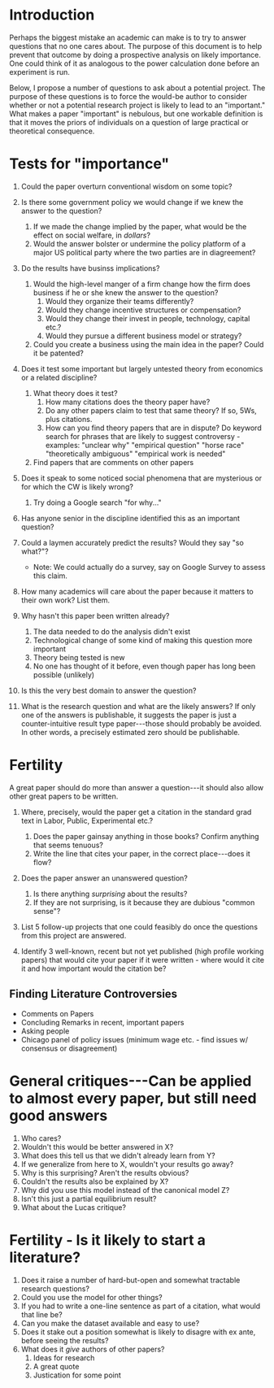 # Introduction 

Perhaps the biggest mistake an academic can make is to try to answer questions that no one cares about. The purpose of this document is to help prevent that outcome by doing a prospective analysis on likely importance. One could think of it as analogous to the power calculation done before an experiment is run. 

Below, I propose a number of questions to ask about a potential project. The purpose of these questions is to force the would-be author to consider whether or not a potential research project is likely to lead to an "important." What makes a paper "important" is nebulous, but one workable definition is that it moves the priors of individuals on a question of large practical or theoretical consequence. 

# Tests for "importance" 

1. Could the paper overturn conventional wisdom on some topic?  
1. Is there some government policy we would change if we knew the answer to the question?
	  1. If we made the change implied by the paper, what would be the effect on social welfare, in *dollars*?
	  1. Would the answer bolster or undermine the policy platform of a major US political party where the two parties are in diagreement? 
1. Do the results have businss implications? 
   1. Would the high-level manger of a firm change how the firm does business if he or she knew the answer to the question?
      1. Would they organize their teams differently? 
      1. Would they change incentive structures or compensation? 
      1. Would they change their invest in people, technology, capital etc.?
      1. Would they pursue a different business model or strategy? 
   1. Could you create a business using the main idea in the paper? Could it be patented? 
   
1. Does it test some important but largely untested theory from economics or a related discipline? 
      1. What theory does it test? 
   	     1. How many citations does the theory paper have? 
		 1. Do any other papers claim to test that same theory? If so, 5Ws, plus citations.  
         1. How can you find theory papers that are in dispute? 
		Do keyword search for phrases that are likely to suggest controversy - examples: 
		"unclear why" 
		"empirical question" 
		"horse race" 
		"theoretically ambiguous" 
		"empirical work is needed" 
 	1. Find papers that are comments on other papers 
1. Does it speak to some noticed social phenomena that are mysterious or for which the CW is likely wrong? 
      1. Try doing a Google search "for why..."
1. Has anyone senior in the discipline identified this as an important question? 
1. Could a laymen accurately predict the results? Would they say "so what?"?  
   * Note: We could actually do a survey, say on Google Survey to assess this claim. 
1. How many academics will care about the paper because it matters to their own work? List them.  
1. Why hasn't this paper been written already? 
   1. The data needed to do the analysis didn't exist 
   1. Technological change of some kind of making this question more important 
   1. Theory being tested is new 
   1. No one has thought of it before, even though paper has long been possible (unlikely) 
1. Is this the very best domain to answer the question? 
1. What is the research question and what are the likely answers?  If only one of the answers is publishable, it suggests the paper is just a counter-intuitive result type paper---those should probably be avoided. 
In other words, a precisely estimated zero should be publishable. 

# Fertility 

A great paper should do more than answer a question---it should also allow other great papers to be written. 

1. Where, precisely, would the paper get a citation in the standard grad text in Labor, Public, Experimental etc.? 
   1. Does the paper gainsay anything in those books? Confirm anything that seems tenuous?  
   1. Write the line that cites your paper, in the correct place---does it flow? 
   
1. Does the paper answer an unanswered question? 
   1. Is there anything *surprising* about the results? 
   1. If they are not surprising, is it because they are dubious "common sense"? 

1. List 5 follow-up projects that one could feasibly do once the questions from this project are answered.

1. Identify 3 well-known, recent but not yet published (high profile working papers) that would cite your paper if it were written - where would it cite it and how important would the citation be? 

## Finding Literature Controversies 
- Comments on Papers 
- Concluding Remarks in recent, important papers 
- Asking people 
- Chicago panel of policy issues (minimum wage etc. - find issues w/ consensus or disagreement)  


# General critiques---Can be applied to almost every paper, but still need good answers
1. Who cares? 
1. Wouldn't this would be better answered in X? 
1. What does this tell us that we didn't already learn from Y? 
1. If we generalize from here to X, wouldn't your results go away? 
1. Why is this surprising? Aren't the results obvious? 
1. Couldn't the results also be explained by X? 
1. Why did you use this model instead of the canonical model Z? 
1. Isn't this just a partial equilibrium result? 
1. What about the Lucas critique? 


# Fertility - Is it likely to start a literature? 
1. Does it raise a number of hard-but-open and somewhat tractable research questions? 
1. Could you use the model for other things? 
1. If you had to write a one-line sentence as part of a citation, what would that line be? 
1. Can you make the dataset available and easy to use? 
1. Does it stake out a position somewhat is likely to disagre with ex ante, before seeing the results? 
1. What does it *give* authors of other papers? 
   1. Ideas for research 
   1. A great quote 
   1. Justication for some point 
   
